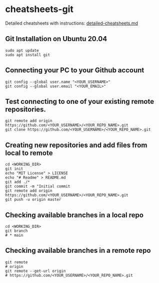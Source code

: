# cheatsheets-git
Detailed cheatsheets with instructions: [detailed-cheatsheets.md](detailed-cheatsheets.md)

## Git Installation on Ubuntu 20.04
```shell
sudo apt update
sudo apt install git
```

## Connecting your PC to your Github account
```shell
git config --global user.name "<YOUR_USERNAME>"
git config --global user.email "<YOUR_EMAIL>"
```

## Test connecting to one of your existing remote repositories.
```shell
git remote add origin https://github.com/<YOUR_USERNAME>/<YOUR_REPO_NAME>.git
git clone https://github.com/<YOUR_USERNAME>/<YOUR_REPO_NAME>.git
```

## Creating new repositories and add files from local to remote
```shell
cd <WORKING_DIR>
git init
echo "MIT License" > LICENSE
echo "# Readme" > README.md
git add ./*
git commit -m "Initial commit
git remote add origin https://github.com/<YOUR_USERNAME>/<YOUR_REPO_NAME>.git
git push -u origin master
```

## Checking available branches in a local repo
```shell
cd <WORKING_DIR>
git branch
# * main
```

## Checking available branches in a remote repo
```shell
git remote
# origin
git remote --get-url origin
# https://github.com/<YOUR_USERNAME>/<YOUR_REPO_NAME>.git
```
